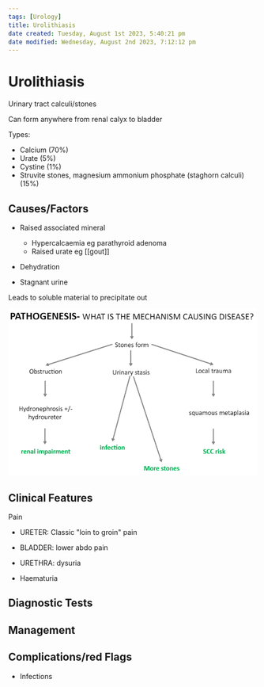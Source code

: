 ```yaml
---
tags: [Urology]
title: Urolithiasis
date created: Tuesday, August 1st 2023, 5:40:21 pm
date modified: Wednesday, August 2nd 2023, 7:12:12 pm
---
```



# Urolithiasis

Urinary tract calculi/stones

Can form anywhere from renal calyx to bladder

Types:

- Calcium (70%)
- Urate (5%)
- Cystine (1%)
- Struvite stones, magnesium ammonium phosphate (staghorn calculi) (15%)

## Causes/Factors

- Raised associated mineral

  - Hypercalcaemia eg parathyroid adenoma
  - Raised urate eg [[gout]]

- Dehydration
- Stagnant urine

Leads to soluble material to precipitate out

![|575](z_attachments/575.png)

## Clinical Features

Pain

- URETER: Classic "loin to groin" pain
- BLADDER: lower abdo pain
- URETHRA: dysuria

- Haematuria

## Diagnostic Tests

## Management

## Complications/red Flags

- Infections
